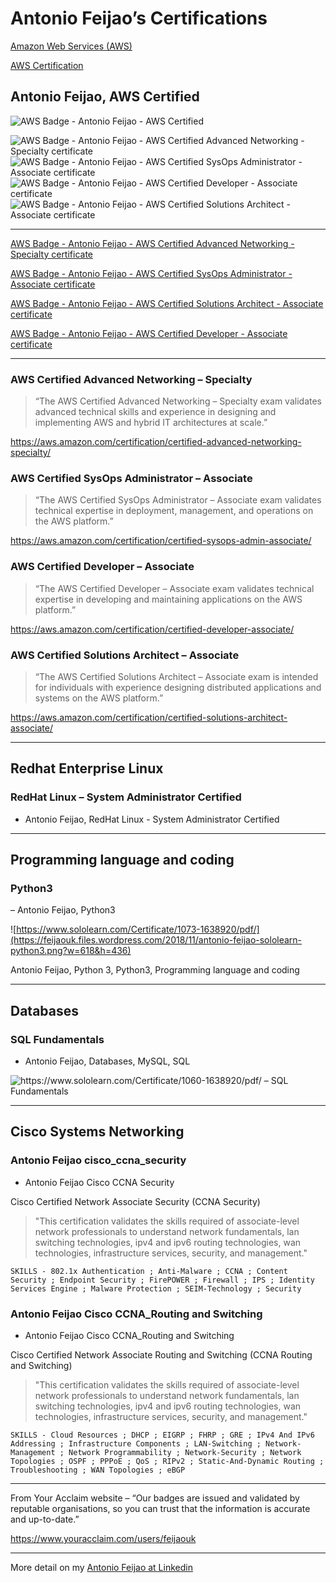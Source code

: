 # Antonio Feijao’s Certifications

[Amazon Web Services (AWS)](https://aws.amazon.com/)

[AWS Certification](https://aws.amazon.com/certification/#roadmap)


## Antonio Feijao, AWS Certified

![AWS Badge - Antonio Feijao - AWS Certified](https://feijaouk.files.wordpress.com/2018/11/aws_certified_logo_1176x600_color.png?w=308&h=44)

![AWS Badge - Antonio Feijao - AWS Certified Advanced Networking - Specialty certificate](https://feijaouk.files.wordpress.com/2018/11/aws-badge-antonio-feijao-aws-certified-advanced-networking-specialty-certificate.png?w=165&h=165) ![AWS Badge - Antonio Feijao - AWS Certified SysOps Administrator - Associate certificate](https://feijaouk.files.wordpress.com/2018/11/aws-badge-antonio-feijao-aws-certified-sysops-administrator-associate-certificate.png?w=165&h=165) ![AWS Badge - Antonio Feijao - AWS Certified Developer - Associate certificate](https://feijaouk.files.wordpress.com/2018/11/aws-badge-antonio-feijao-aws-certified-developer-associate-certificate.png?w=165&h=165) ![AWS Badge - Antonio Feijao - AWS Certified Solutions Architect - Associate certificate](https://feijaouk.files.wordpress.com/2018/11/aws-badge-antonio-feijao-aws-certified-solutions-architect-associate-certificate.png?w=165&h=165)

---

[AWS Badge - Antonio Feijao - AWS Certified Advanced Networking - Specialty certificate](https://www.certmetrics.com/amazon/public/badge.aspx?i=6&t=c&d=2018-11-20&ci=AWS00280650)

[AWS Badge - Antonio Feijao - AWS Certified SysOps Administrator - Associate certificate](https://www.certmetrics.com/amazon/public/badge.aspx?i=3&t=c&d=2018-11-21&ci=AWS00280650)

[AWS Badge - Antonio Feijao - AWS Certified Solutions Architect - Associate certificate](https://www.certmetrics.com/amazon/public/badge.aspx?i=1&t=c&d=2017-07-17&ci=AWS00280650)

[AWS Badge - Antonio Feijao - AWS Certified Developer - Associate certificate](https://www.certmetrics.com/amazon/public/badge.aspx?i=2&t=c&d=2018-01-29&ci=AWS00280650)

---

### AWS Certified Advanced Networking – Specialty

> “The AWS Certified Advanced Networking – Specialty exam validates advanced technical skills and experience in designing and implementing AWS and hybrid IT architectures at scale.”

https://aws.amazon.com/certification/certified-advanced-networking-specialty/


### AWS Certified SysOps Administrator – Associate

> “The AWS Certified SysOps Administrator – Associate exam validates technical expertise in deployment, management, and operations on the AWS platform.”

https://aws.amazon.com/certification/certified-sysops-admin-associate/


### AWS Certified Developer – Associate
> “The AWS Certified Developer – Associate exam validates technical expertise in developing and maintaining applications on the AWS platform.”

https://aws.amazon.com/certification/certified-developer-associate/


### AWS Certified Solutions Architect – Associate

> “The AWS Certified Solutions Architect – Associate exam is intended for individuals with experience designing distributed applications and systems on the AWS platform.”

https://aws.amazon.com/certification/certified-solutions-architect-associate/

---

## Redhat Enterprise Linux

### RedHat Linux – System Administrator Certified

- Antonio Feijao, RedHat Linux - System Administrator Certified

---

## Programming language and coding

### Python3

– Antonio Feijao, Python3

![https://www.sololearn.com/Certificate/1073-1638920/pdf/](https://feijaouk.files.wordpress.com/2018/11/antonio-feijao-sololearn-python3.png?w=618&h=436)

Antonio Feijao, Python 3, Python3, Programming language and coding

---

## Databases

### SQL Fundamentals

- Antonio Feijao, Databases, MySQL, SQL

![https://www.sololearn.com/Certificate/1060-1638920/pdf/ – SQL Fundamentals](https://feijaouk.files.wordpress.com/2018/11/antonio-feijao-sololearn-sql-fundamentals.png?w=618&h=437)


---

## Cisco Systems Networking

### Antonio Feijao cisco_ccna_security
- Antonio Feijao Cisco CCNA Security

Cisco Certified Network Associate Security (CCNA Security)

> "This certification validates the skills required of associate-level network professionals to understand network fundamentals, lan switching technologies, ipv4 and ipv6 routing technologies, wan technologies, infrastructure services, security, and management."

`SKILLS - 802.1x Authentication ; Anti-Malware ; CCNA ; Content Security ; Endpoint Security ; FirePOWER ; Firewall ; IPS ; Identity Services Engine ; Malware Protection ; SEIM-Technology ; Security`


### Antonio Feijao Cisco CCNA_Routing and Switching
- Antonio Feijao Cisco CCNA_Routing and Switching

Cisco Certified Network Associate Routing and Switching (CCNA Routing and Switching)

> "This certification validates the skills required of associate-level network professionals to understand network fundamentals, lan switching technologies, ipv4 and ipv6 routing technologies, wan technologies, infrastructure services, security, and management."

`SKILLS - Cloud Resources ; DHCP ; EIGRP ; FHRP ; GRE ; IPv4 And IPv6 Addressing ; Infrastructure Components ; LAN-Switching ; Network-Management ; Network Programmability ; Network-Security ; Network Topologies ; OSPF ; PPPoE ; QoS ; RIPv2 ; Static-And-Dynamic Routing ; Troubleshooting ; WAN Topologies ; eBGP`

---

From Your Acclaim website – “Our badges are issued and validated by reputable organisations, so you can trust that the information is accurate and up-to-date.”

https://www.youracclaim.com/users/feijaouk

---

More detail on my [Antonio Feijao at Linkedin](https://www.linkedin.com/in/feijaouk/)

